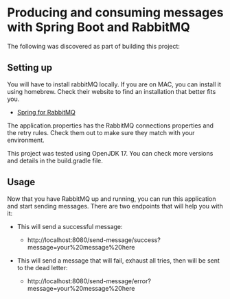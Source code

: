 # Producing and consuming messages with Spring Boot and RabbitMQ 
The following was discovered as part of building this project:

## Setting up
You will have to install rabbitMQ locally. If you are on MAC, you can install it using homebrew.
Check their website to find an installation that better fits you.
* [Spring for RabbitMQ](https://docs.spring.io/spring-boot/docs/3.0.1/reference/htmlsingle/#messaging.amqp)

The application.properties has the RabbitMQ connections properties and the retry rules.
Check them out to make sure they match with your environment.

This project was tested using OpenJDK 17. You can check more versions and details in the build.gradle file.

## Usage
Now that you have RabbitMQ up and running, you can run this application and start sending messages.
There are two endpoints that will help you with it:
 * This will send a successful message:
   * http://localhost:8080/send-message/success?message=your%20message%20here


 * This will send a message that will fail, exhaust all tries, then will be sent to the dead letter:
   * http://localhost:8080/send-message/error?message=your%20message%20here 
